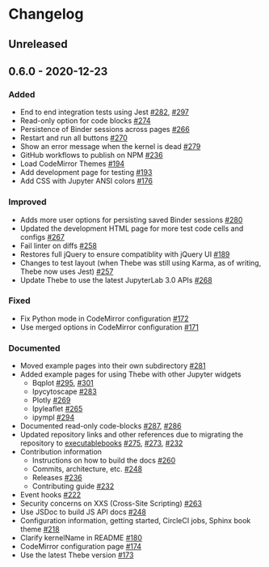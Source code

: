 #  Changelog

## Unreleased

## 0.6.0 - 2020-12-23

### Added
- End to end integration tests using Jest [#282](https://github.com/executablebooks/thebe/pull/282), [#297](https://github.com/executablebooks/thebe/pull/297)
- Read-only option for code blocks [#274](https://github.com/executablebooks/thebe/pull/274)
- Persistence of Binder sessions across pages [#266](https://github.com/executablebooks/thebe/pull/266)
- Restart and run all buttons [#270](https://github.com/executablebooks/thebe/pull/270)
- Show an error message when the kernel is dead [#279](https://github.com/executablebooks/thebe/pull/279)
- GitHub workflows to publish on NPM [#236](https://github.com/executablebooks/thebe/pull/236)
- Load CodeMirror Themes [#194](https://github.com/executablebooks/thebe/pull/194)
- Add development page for testing [#193](https://github.com/executablebooks/thebe/pull/193)
- Add CSS with Jupyter ANSI colors [#176](https://github.com/executablebooks/thebe/pull/176)

### Improved
- Adds more user options for persisting saved Binder sessions [#280](https://github.com/executablebooks/thebe/pull/280)
- Updated the development HTML page for more test code cells and configs [#267](https://github.com/executablebooks/thebe/pull/267)
- Fail linter on diffs [#258](https://github.com/executablebooks/thebe/pull/258)
- Restores full jQuery to ensure compatiblity with jQuery UI [#189](https://github.com/executablebooks/thebe/pull/189)
- Changes to test layout (when Thebe was still using Karma, as of writing, Thebe now uses Jest) [#257](https://github.com/executablebooks/thebe/pull/257)
- Update Thebe to use the latest JupyterLab 3.0 APIs [#268](https://github.com/executablebooks/thebe/pull/268)

### Fixed
- Fix Python mode in CodeMirror configuration [#172](https://github.com/executablebooks/thebe/pull/172)
- Use merged options in CodeMirror configuration [#171](https://github.com/executablebooks/thebe/pull/171)

### Documented
- Moved example pages into their own subdirectory [#281](https://github.com/executablebooks/thebe/pull/281)
- Added example pages for using Thebe with other Jupyter widgets
  - Bqplot [#295](https://github.com/executablebooks/thebe/pull/295), [#301](https://github.com/executablebooks/thebe/pull/301)
  - Ipycytoscape [#283](https://github.com/executablebooks/thebe/pull/283)
  - Plotly [#269](https://github.com/executablebooks/thebe/pull/269)
  - Ipyleaflet [#265](https://github.com/executablebooks/thebe/pull/268)
  - ipympl [#294](https://github.com/executablebooks/thebe/pull/294)
- Documented read-only code-blocks [#287](https://github.com/executablebooks/thebe/pull/287), [#286](https://github.com/executablebooks/thebe/pull/286)
- Updated repository links and other references due to migrating the repository to [executablebooks](https://github.com/executablebooks) [#275](https://github.com/executablebooks/thebe/pull/275), [#273](https://github.com/executablebooks/thebe/pull/273), [#232](https://github.com/executablebooks/thebe/pull/232)
- Contribution information
  - Instructions on how to build the docs [#260](https://github.com/executablebooks/thebe/pull/260)
  - Commits, architecture, etc. [#248](https://github.com/executablebooks/thebe/pull/248)
  - Releases [#236](https://github.com/executablebooks/thebe/pull/236)
  - Contributing guide [#232](https://github.com/executablebooks/thebe/pull/232)
- Event hooks [#222](https://github.com/executablebooks/thebe/pull/222)
- Security concerns on XXS (Cross-Site Scripting) [#263](https://github.com/executablebooks/thebe/pull/264)
- Use JSDoc to build JS API docs [#248](https://github.com/executablebooks/thebe/pull/248)
- Configuration information, getting started, CircleCI jobs, Sphinx book theme [#218](https://github.com/executablebooks/thebe/pull/218)
- Clarify kernelName in README [#180](https://github.com/executablebooks/thebe/pull/180)
- CodeMirror configuration page [#174](https://github.com/executablebooks/thebe/pull/174/files)
- Use the latest Thebe version [#173](https://github.com/executablebooks/thebe/pull/173)
